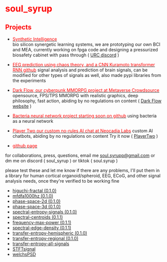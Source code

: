 # <span style="color:red">soul_syrup</span>

## <span style="color:red">Projects</span>

- [<span style="color:red">Synthetic Intelligence</span>](https://github.com/Unlimited-Research-Cooperative/Human-Brain-Rat)  
  bio silicon synergetic learning systems, we are prototyping our own BCI and MEA, currently working on fpga code and designing a pressurized biosafety cabinet with pass through
  ( [URC discord](https://discord.gg/rnurSVdwTr) )
  
- [<span style="color:red">EEG prediction using chaos theory, and a CNN Kuramoto transformer RNN github</span>](https://github.com/Metaverse-Crowdsource/EEG-tES-Chaos-Neural-Net)
  signal analysis and prediction of brain signals, can be modified for other types of signals as well, also made pypi libraries from the experiments
  
- [<span style="color:red">Dark Flow, our cyberpunk MMORPG project at Metaverse Crowdsource</span>](https://discord.gg/HBHGvDxDmt) 
  opensource, FPS/TPS MMORPG with realistic graphics, deep philosophy, fast action, abiding by no regulations on content
  ( [Dark Flow website](https://mvcs.one) )

  
- [<span style="color:red">Bacteria neural network project starting soon on github</span>](https://github.com/Metaverse-Crowdsource/Bacteria-Neural-Network)
  using bacteria as a neural network
  
- [<span style="color:red">Player Two our custom no-rules AI chat at Neocadia Labs</span>](https://discord.gg/r2qUZMkGCB) 
  custom AI chatbots, abiding by no regulations on content
  Try it now ( [PlayerTwo](https://app.playertwo.ai/#/) )

- [<span style="color:red">github page</span>](https://soulsyrup.github.io/)
 

for collaborations, press, questions, email me soul.syrupp@gmail.com or dm me on discord ( soul_syrup ) or tiktok ( soul.syrup )

please test these and let me know if there are any problems, I'll put them in a library for human cortical organoid/spheroid, EEG, ECoG, and other signal analysis needs, once they're verified to be working fine

- [higuchi-fractal (0.1.0)](https://pypi.org/project/higuchi-fractal/0.1.0/)
- [mfdfa1000hz (0.1.0)](https://pypi.org/project/mfdfa1000hz/0.1.0/)
- [phase-space-2d (0.1.0)](https://pypi.org/project/phase-space-2d/0.1.0/)
- [phase-space-3d (0.1.0)](https://pypi.org/project/phase-space-3d/0.1.0/)
- [spectral-entropy-signals (0.1.0)](https://pypi.org/project/spectral-entropy-signals/0.1.0/)
- [spectral-centroids (0.1.1)](https://pypi.org/project/spectral-centroids/0.1.1/)
- [frequency-max-power (0.1.1)](https://pypi.org/project/frequency-max-power/0.1.1/)
- [spectral-edge-density (0.1.1)](https://pypi.org/project/spectral-edge-density/0.1.1/)
- [transfer-entropy-hemispheric (0.1.0)](https://pypi.org/project/transfer-entropy-hemispheric/0.1.0/)
- [transfer-entropy-regional (0.1.0)](https://pypi.org/project/transfer-entropy-regional/0.1.0/)
- [transfer-entropy-all-signals](https://pypi.org/project/transfer-entropy-all-signals/)
- [STFTsignal](https://pypi.org/project/STFTsignal/)
- [welchsPSD](https://pypi.org/project/welchsPSD/)


